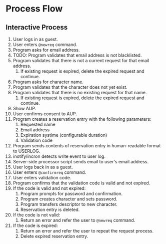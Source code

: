 # Process Flow

## Interactive Process

1. User logs in as guest.
2. User enters `@newreq` command.
3. Program asks for email address.
4. TODO: Program validates that email address is not blacklisted.
5. Program validates that there is not a current request for that email address.
    1. If existing request is expired, delete the expired request and continue.
6. Program asks for character name.
7. Program validates that the character does not yet exist.
8. Program validates that there is no existing request for that name.
    1. If existing request is expired, delete the expired request and continue.
9. Show AUP.
10. User confirms consent to AUP.
11. Program creates a reservation entry with the following parameters:
    1. Requested name
    2. Email address
    3. Expiration systime (configurable duration)
    4. Validation code
12. Program sends contents of reservation entry in human-readable format to USERLOG.
13. inotify/incron detects write event to user log.
14. Server-side processor script sends email to user's email address.
15. User logs back in as a guest.
16. User enters `@confirmreq` command.
17. User enters validation code.
18. Program confirms that the validation code is valid and not expired.
19. If the code is valid and not expired:
    1. Program prompts for password and confirmation.
    2. Program creates character and sets password.
    3. Program transfers descriptor to new character.
    4. Reservation entry is deleted.
20. If the code is not valid:
    1. Return an error and refer the user to `@newreq` command.
21. If the code is expired:
    1. Return an error and refer the user to repeat the request process.
    2. Delete expired reservation entry.
